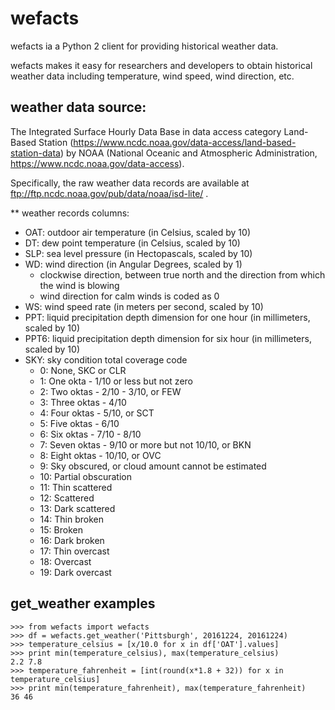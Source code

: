 # wefacts
wefacts ia a Python 2 client for providing historical weather data.

wefacts makes it easy for researchers and developers to obtain historical weather data
including temperature, wind speed, wind direction, etc.

## weather data source:
The Integrated Surface Hourly Data Base
in data access category Land-Based Station (https://www.ncdc.noaa.gov/data-access/land-based-station-data)
by NOAA (National Oceanic and Atmospheric Administration, https://www.ncdc.noaa.gov/data-access).

Specifically, the raw weather data records are available at ftp://ftp.ncdc.noaa.gov/pub/data/noaa/isd-lite/ .

** weather records columns:
- OAT: outdoor air temperature (in Celsius, scaled by 10)
- DT: dew point temperature (in Celsius, scaled by 10)
- SLP: sea level pressure (in Hectopascals, scaled by 10)
- WD: wind direction (in Angular Degrees, scaled by 1)
    * clockwise direction, between true north and the direction from which the wind is blowing
    * wind direction for calm winds is coded as 0
- WS: wind speed rate (in meters per second, scaled by 10)
- PPT: liquid precipitation depth dimension for one hour (in millimeters, scaled by 10)
- PPT6: liquid precipitation depth dimension for six hour (in millimeters, scaled by 10)
- SKY: sky condition total coverage code
    * 0: None, SKC or CLR
    * 1: One okta - 1/10 or less but not zero
    * 2: Two oktas - 2/10 - 3/10, or FEW
    * 3: Three oktas - 4/10
    * 4: Four oktas - 5/10, or SCT
    * 5: Five oktas - 6/10
    * 6: Six oktas - 7/10 - 8/10
    * 7: Seven oktas - 9/10 or more but not 10/10, or BKN
    * 8: Eight oktas - 10/10, or OVC
    * 9: Sky obscured, or cloud amount cannot be estimated
    * 10: Partial obscuration
    * 11: Thin scattered
    * 12: Scattered
    * 13: Dark scattered
    * 14: Thin broken
    * 15: Broken
    * 16: Dark broken
    * 17: Thin overcast
    * 18: Overcast
    * 19: Dark overcast

## get_weather examples

    >>> from wefacts import wefacts
    >>> df = wefacts.get_weather('Pittsburgh', 20161224, 20161224)
    >>> temperature_celsius = [x/10.0 for x in df['OAT'].values]
    >>> print min(temperature_celsius), max(temperature_celsius)
    2.2 7.8
    >>> temperature_fahrenheit = [int(round(x*1.8 + 32)) for x in temperature_celsius]
    >>> print min(temperature_fahrenheit), max(temperature_fahrenheit)
    36 46

